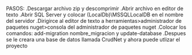 PASOS:
.Descargar archivo zip y descomprimir
.Abrir archivo en editor de texto
.Abrir SQL Server y colocar (LocalDb)\MSSQLLocalDB en el nombre del servidor
.Dirigirce al editor de texto a herramientas>administrador de paquetes nuget>consola del administrador de paquetes nuget
.Colocar los comandos: add-migration nombre_migracion y update-database
.Despues se le creara una base de datos llamada CrudNet y ahora puede utlizar el proyecto 
